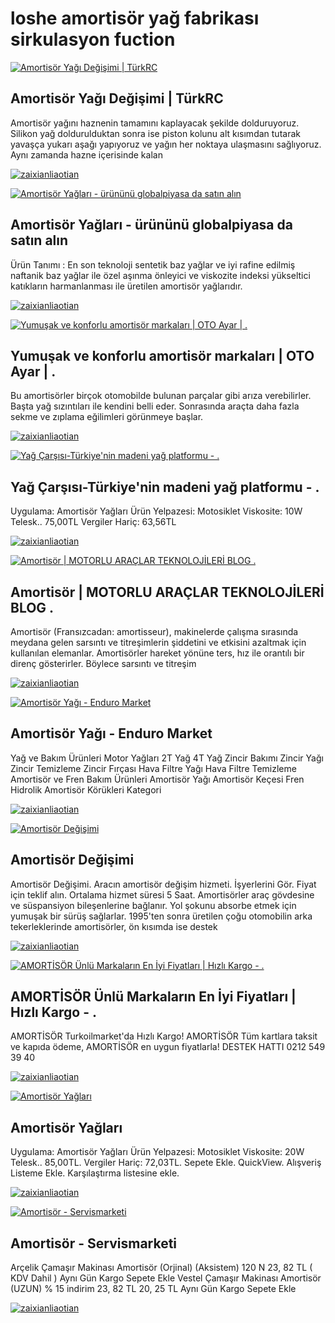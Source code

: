 # loshe amortisör yağ fabrikası sirkulasyon fuction
<a href="https://mnn.zoosnet.net/LR/Chatpre.aspx?id=MNN94995150&p=https://topgrinding.com/" target="_blank">![Amortisör Yağı Değişimi | TürkRC](https://github.com/technlg/images/blob/main/65.jpg)</a>
## Amortisör Yağı Değişimi | TürkRC
Amortisör yağını haznenin tamamını kaplayacak şekilde dolduruyoruz. Silikon yağ doldurulduktan sonra ise piston kolunu alt kısımdan tutarak yavaşça yukarı aşağı yapıyoruz ve yağın her noktaya ulaşmasını sağlıyoruz. Aynı zamanda hazne içerisinde kalan
<a href="https://mnn.zoosnet.net/LR/Chatpre.aspx?id=MNN94995150&p=https://topgrinding.com/" target="_blank"><img src="https://github.com/technlg/images/raw/main/chat11.jpg" alt="zaixianliaotian"/></a><a href="//whatsapp.shibangsoft.com/WhatsApp.php" ><img src="https://github.com/technlg/images/raw/main/chat11.png" alt=""></a>
<a href="https://mnn.zoosnet.net/LR/Chatpre.aspx?id=MNN94995150&p=https://topgrinding.com/" target="_blank">![Amortisör Yağları - ürününü globalpiyasa da satın alın](https://github.com/technlg/images/blob/main/24.jpg)</a>
## Amortisör Yağları - ürününü globalpiyasa da satın alın
Ürün Tanımı : En son teknoloji sentetik baz yağlar ve iyi rafine edilmiş naftanik baz yağlar ile özel aşınma önleyici ve viskozite indeksi yükseltici katıkların harmanlanması ile üretilen amortisör yağlarıdır.
<a href="https://mnn.zoosnet.net/LR/Chatpre.aspx?id=MNN94995150&p=https://topgrinding.com/" target="_blank"><img src="https://github.com/technlg/images/raw/main/chat11.jpg" alt="zaixianliaotian"/></a><a href="//whatsapp.shibangsoft.com/WhatsApp.php" ><img src="https://github.com/technlg/images/raw/main/chat11.png" alt=""></a>
<a href="https://mnn.zoosnet.net/LR/Chatpre.aspx?id=MNN94995150&p=https://topgrinding.com/" target="_blank">![Yumuşak ve konforlu amortisör markaları | OTO Ayar | .](https://github.com/technlg/images/blob/main/2.jpg)</a>
## Yumuşak ve konforlu amortisör markaları | OTO Ayar | .
Bu amortisörler birçok otomobilde bulunan parçalar gibi arıza verebilirler. Başta yağ sızıntıları ile kendini belli eder. Sonrasında araçta daha fazla sekme ve zıplama eğilimleri görünmeye başlar.
<a href="https://mnn.zoosnet.net/LR/Chatpre.aspx?id=MNN94995150&p=https://topgrinding.com/" target="_blank"><img src="https://github.com/technlg/images/raw/main/chat11.jpg" alt="zaixianliaotian"/></a><a href="//whatsapp.shibangsoft.com/WhatsApp.php" ><img src="https://github.com/technlg/images/raw/main/chat11.png" alt=""></a>
<a href="https://mnn.zoosnet.net/LR/Chatpre.aspx?id=MNN94995150&p=https://topgrinding.com/" target="_blank">![Yağ Çarşısı-Türkiye'nin madeni yağ platformu - .](https://github.com/technlg/images/blob/main/34.jpg)</a>
## Yağ Çarşısı-Türkiye'nin madeni yağ platformu - .
Uygulama: Amortisör Yağları Ürün Yelpazesi: Motosiklet Viskosite: 10W Telesk.. 75,00TL Vergiler Hariç: 63,56TL
<a href="https://mnn.zoosnet.net/LR/Chatpre.aspx?id=MNN94995150&p=https://topgrinding.com/" target="_blank"><img src="https://github.com/technlg/images/raw/main/chat11.jpg" alt="zaixianliaotian"/></a><a href="//whatsapp.shibangsoft.com/WhatsApp.php" ><img src="https://github.com/technlg/images/raw/main/chat11.png" alt=""></a>
<a href="https://mnn.zoosnet.net/LR/Chatpre.aspx?id=MNN94995150&p=https://topgrinding.com/" target="_blank">![Amortisör | MOTORLU ARAÇLAR TEKNOLOJİLERİ BLOG .](https://github.com/technlg/images/blob/main/47.jpg)</a>
## Amortisör | MOTORLU ARAÇLAR TEKNOLOJİLERİ BLOG .
Amortisör (Fransızcadan: amortisseur), makinelerde çalışma sırasında meydana gelen sarsıntı ve titreşimlerin şiddetini ve etkisini azaltmak için kullanılan elemanlar. Amortisörler hareket yönüne ters, hız ile orantılı bir direnç gösterirler. Böylece sarsıntı ve titreşim
<a href="https://mnn.zoosnet.net/LR/Chatpre.aspx?id=MNN94995150&p=https://topgrinding.com/" target="_blank"><img src="https://github.com/technlg/images/raw/main/chat11.jpg" alt="zaixianliaotian"/></a><a href="//whatsapp.shibangsoft.com/WhatsApp.php" ><img src="https://github.com/technlg/images/raw/main/chat11.png" alt=""></a>
<a href="https://mnn.zoosnet.net/LR/Chatpre.aspx?id=MNN94995150&p=https://topgrinding.com/" target="_blank">![Amortisör Yağı - Enduro Market](https://github.com/technlg/images/blob/main/5.jpg)</a>
## Amortisör Yağı - Enduro Market
Yağ ve Bakım Ürünleri Motor Yağları 2T Yağ 4T Yağ Zincir Bakımı Zincir Yağı Zincir Temizleme Zincir Fırçası  Hava Filtre Yağı Hava Filtre Temizleme Amortisör ve Fren Bakım Ürünleri Amortisör Yağı Amortisör Keçesi Fren Hidrolik Amortisör Körükleri Kategori 
<a href="https://mnn.zoosnet.net/LR/Chatpre.aspx?id=MNN94995150&p=https://topgrinding.com/" target="_blank"><img src="https://github.com/technlg/images/raw/main/chat11.jpg" alt="zaixianliaotian"/></a><a href="//whatsapp.shibangsoft.com/WhatsApp.php" ><img src="https://github.com/technlg/images/raw/main/chat11.png" alt=""></a>
<a href="https://mnn.zoosnet.net/LR/Chatpre.aspx?id=MNN94995150&p=https://topgrinding.com/" target="_blank">![Amortisör Değişimi](https://github.com/technlg/images/blob/main/46.jpg)</a>
## Amortisör Değişimi
Amortisör Değişimi. Aracın amortisör değişim hizmeti. İşyerlerini Gör. Fiyat için teklif alın. Ortalama hizmet süresi 5 Saat. Amortisörler araç gövdesine ve süspansiyon bileşenlerine bağlanır. Yol şokunu absorbe etmek için yumuşak bir sürüş sağlarlar. 1995'ten sonra üretilen çoğu otomobilin arka tekerleklerinde amortisörler, ön kısımda ise destek 
<a href="https://mnn.zoosnet.net/LR/Chatpre.aspx?id=MNN94995150&p=https://topgrinding.com/" target="_blank"><img src="https://github.com/technlg/images/raw/main/chat11.jpg" alt="zaixianliaotian"/></a><a href="//whatsapp.shibangsoft.com/WhatsApp.php" ><img src="https://github.com/technlg/images/raw/main/chat11.png" alt=""></a>
<a href="https://mnn.zoosnet.net/LR/Chatpre.aspx?id=MNN94995150&p=https://topgrinding.com/" target="_blank">![AMORTİSÖR Ünlü Markaların En İyi Fiyatları | Hızlı Kargo - .](https://github.com/technlg/images/blob/main/50.jpg)</a>
## AMORTİSÖR Ünlü Markaların En İyi Fiyatları | Hızlı Kargo - .
AMORTİSÖR Turkoilmarket'da Hızlı Kargo! AMORTİSÖR Tüm kartlara taksit ve kapıda ödeme, AMORTİSÖR en uygun fiyatlarla! DESTEK HATTI 0212 549 39 40
<a href="https://mnn.zoosnet.net/LR/Chatpre.aspx?id=MNN94995150&p=https://topgrinding.com/" target="_blank"><img src="https://github.com/technlg/images/raw/main/chat11.jpg" alt="zaixianliaotian"/></a><a href="//whatsapp.shibangsoft.com/WhatsApp.php" ><img src="https://github.com/technlg/images/raw/main/chat11.png" alt=""></a>
<a href="https://mnn.zoosnet.net/LR/Chatpre.aspx?id=MNN94995150&p=https://topgrinding.com/" target="_blank">![Amortisör Yağları](https://github.com/technlg/images/blob/main/40.jpg)</a>
## Amortisör Yağları
Uygulama: Amortisör Yağları Ürün Yelpazesi: Motosiklet Viskosite: 20W Telesk.. 85,00TL. Vergiler Hariç: 72,03TL. Sepete Ekle. QuickView. Alışveriş Listeme Ekle. Karşılaştırma listesine ekle.
<a href="https://mnn.zoosnet.net/LR/Chatpre.aspx?id=MNN94995150&p=https://topgrinding.com/" target="_blank"><img src="https://github.com/technlg/images/raw/main/chat11.jpg" alt="zaixianliaotian"/></a><a href="//whatsapp.shibangsoft.com/WhatsApp.php" ><img src="https://github.com/technlg/images/raw/main/chat11.png" alt=""></a>
<a href="https://mnn.zoosnet.net/LR/Chatpre.aspx?id=MNN94995150&p=https://topgrinding.com/" target="_blank">![Amortisör - Servismarketi](https://github.com/technlg/images/blob/main/40.jpg)</a>
## Amortisör - Servismarketi
Arçelik Çamaşır Makinası Amortisör (Orjinal) (Aksistem) 120 N 23, 82 TL ( KDV Dahil ) Aynı Gün Kargo Sepete Ekle Vestel Çamaşır Makinası Amortisör (UZUN) % 15 indirim 23, 82 TL 20, 25 TL Aynı Gün Kargo Sepete Ekle 
<a href="https://mnn.zoosnet.net/LR/Chatpre.aspx?id=MNN94995150&p=https://topgrinding.com/" target="_blank"><img src="https://github.com/technlg/images/raw/main/chat11.jpg" alt="zaixianliaotian"/></a><a href="//whatsapp.shibangsoft.com/WhatsApp.php" ><img src="https://github.com/technlg/images/raw/main/chat11.png" alt=""></a>
